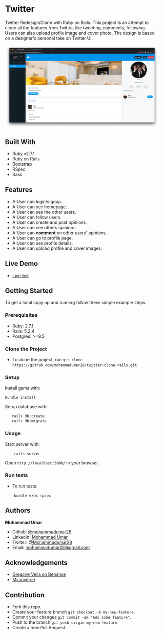 # Twitter

Twitter Redesign/Clone with Ruby on Rails. This project is an attempt to clone all the features from Twitter, like tweeting, comments, following. Users can also upload profile image and cover photo. The design is based on a designer's personal take on Twitter UI.

![screeshot](./public/screenshot.png)

## Built With

- Ruby v2.7.1
- Ruby on Rails
- Bootstrap
- RSpec
- Sass

## Features

* A User can login/signup.
* A User can see homepage.
* A User can see the other users.
* A User can follow users.
* A User can create and post opinions.
* A User can see others opinions.
* A User can **comment** on other users' opinions.
* A User can go to profile page.
* A User can see profile details.
* A User can upload profile and cover images.

## Live Demo

- [Live link](https://twitter-capstone-rails.herokuapp.com/)

## Getting Started

To get a local copy up and running follow these simple example steps.

### Prerequisites

- Ruby: 2.7.1
- Rails: 5.2.4
- Postgres: >=9.5

### Clone the Project

* To clone the project, run `git clone https://github.com/mohammadumar28/twitter-clone-rails.git`

### Setup

Install gems with:

```
bundle install
```

Setup database with:

```
   rails db:create
   rails db:migrate
```

### Usage

Start server with:

```
    rails server
```

Open `http://localhost:3000/` in your browser.

### Run tests

* To run tests:

```
    bundle exec rpsec
```

## Authors

**Muhammad Umar**
- Github: [@mohammadumar28](https://github.com/mohammadumar28)
- LinkedIn: [Mohammad Umar](https://www.linkedin.com/in/mohammadumar28/)
- Twitter: [@Mohammadumar28](https://twitter.com/Mohammadumar28)
- Email: [mohammadumar28@gmail.com](mailto:mohammadumar28@gmail.com)

## Acknowledgements

* [Gregoire Vella on Behance](https://www.behance.net/gallery/14286087/Twitter-Redesign-of-UI-details)
* [Microverse](https://microverse.org)

## Contribution

* Fork this repo.
* Create your feature branch `git checkout -b my-new-feature`.
* Commit your changes `git commit -am "Add some feature"`.
* Push to the branch `git push origin my-new-feature`.
* Create a new Pull Request.
